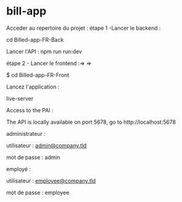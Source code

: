 # bill-app

Acceder au repertoire du projet :
étape 1 -Lancer le backend :

cd Billed-app-FR-Back


Lancer l'API :
npm run run:dev



étape 2 - Lancer le frontend :=> =>


$ cd Billed-app-FR-Front



Lancez l'application :




live-server



Access to the PAI :

The API is locally available on port 5678, go to http://localhost:5678

administrateur :

utilisateur : admin@company.tld 

mot de passe : admin


employé :


utilisateur : employee@company.tld


mot de passe : employee
